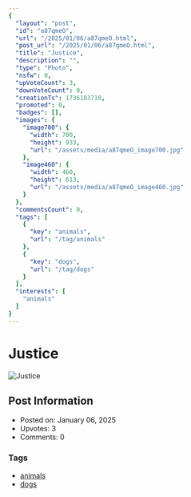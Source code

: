 ```yaml
---
{
  "layout": "post",
  "id": "a87qmeO",
  "url": "/2025/01/06/a87qmeO.html",
  "post_url": "/2025/01/06/a87qmeO.html",
  "title": "Justice",
  "description": "",
  "type": "Photo",
  "nsfw": 0,
  "upVoteCount": 3,
  "downVoteCount": 0,
  "creationTs": 1736183718,
  "promoted": 0,
  "badges": [],
  "images": {
    "image700": {
      "width": 700,
      "height": 933,
      "url": "/assets/media/a87qmeO_image700.jpg"
    },
    "image460": {
      "width": 460,
      "height": 613,
      "url": "/assets/media/a87qmeO_image460.jpg"
    }
  },
  "commentsCount": 0,
  "tags": [
    {
      "key": "animals",
      "url": "/tag/animals"
    },
    {
      "key": "dogs",
      "url": "/tag/dogs"
    }
  ],
  "interests": [
    "animals"
  ]
}
---
```


# Justice

![Justice](/assets/media/a87qmeO_image700.jpg)

## Post Information

- Posted on: January 06, 2025
- Upvotes: 3
- Comments: 0

### Tags

- [animals](/tag/animals)
- [dogs](/tag/dogs)
